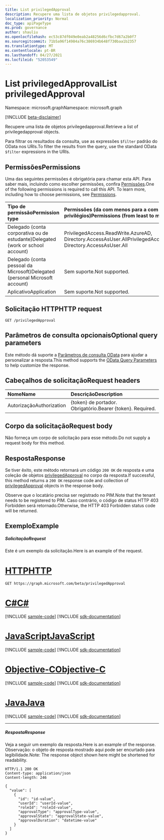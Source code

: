 ```yaml
---
title: List privilegedApproval
description: Recupere uma lista de objetos privilegedapproval.
localization_priority: Normal
doc_type: apiPageType
ms.prod: governance
author: shauliu
ms.openlocfilehash: ec53c87df049e0eab2a48256d6cfbc7d67a2b0f7
ms.sourcegitcommit: 71b5a96f14984a76c386934b648f730baa1b2357
ms.translationtype: MT
ms.contentlocale: pt-BR
ms.lasthandoff: 04/27/2021
ms.locfileid: "52053549"
---
```

# <a name="list-privilegedapproval"></a><span data-ttu-id="28e97-103">List privilegedApproval</span><span class="sxs-lookup"><span data-stu-id="28e97-103">List privilegedApproval</span></span>

<span data-ttu-id="28e97-104">Namespace: microsoft.graph</span><span class="sxs-lookup"><span data-stu-id="28e97-104">Namespace: microsoft.graph</span></span>

[!INCLUDE [beta-disclaimer](../../includes/beta-disclaimer.md)]

<span data-ttu-id="28e97-105">Recupere uma lista de objetos privilegedapproval.</span><span class="sxs-lookup"><span data-stu-id="28e97-105">Retrieve a list of privilegedapproval objects.</span></span>

<span data-ttu-id="28e97-106">Para filtrar os resultados da consulta, use as expressões ``$filter`` padrão do OData nos URIs.</span><span class="sxs-lookup"><span data-stu-id="28e97-106">To filter the results from the query, use the standard OData ``$filter`` expressions in the URIs.</span></span>
## <a name="permissions"></a><span data-ttu-id="28e97-107">Permissões</span><span class="sxs-lookup"><span data-stu-id="28e97-107">Permissions</span></span>
<span data-ttu-id="28e97-p101">Uma das seguintes permissões é obrigatória para chamar esta API. Para saber mais, incluindo como escolher permissões, confira [Permissões](/graph/permissions-reference).</span><span class="sxs-lookup"><span data-stu-id="28e97-p101">One of the following permissions is required to call this API. To learn more, including how to choose permissions, see [Permissions](/graph/permissions-reference).</span></span>


|<span data-ttu-id="28e97-110">Tipo de permissão</span><span class="sxs-lookup"><span data-stu-id="28e97-110">Permission type</span></span>      | <span data-ttu-id="28e97-111">Permissões (da com menos para a com mais privilégios)</span><span class="sxs-lookup"><span data-stu-id="28e97-111">Permissions (from least to most privileged)</span></span>              |
|:--------------------|:---------------------------------------------------------|
|<span data-ttu-id="28e97-112">Delegado (conta corporativa ou de estudante)</span><span class="sxs-lookup"><span data-stu-id="28e97-112">Delegated (work or school account)</span></span> | <span data-ttu-id="28e97-113">PrivilegedAccess.ReadWrite.AzureAD, Directory.AccessAsUser.All</span><span class="sxs-lookup"><span data-stu-id="28e97-113">PrivilegedAccess.ReadWrite.AzureAD, Directory.AccessAsUser.All</span></span>    |
|<span data-ttu-id="28e97-114">Delegado (conta pessoal da Microsoft)</span><span class="sxs-lookup"><span data-stu-id="28e97-114">Delegated (personal Microsoft account)</span></span> | <span data-ttu-id="28e97-115">Sem suporte.</span><span class="sxs-lookup"><span data-stu-id="28e97-115">Not supported.</span></span>    |
|<span data-ttu-id="28e97-116">Aplicativo</span><span class="sxs-lookup"><span data-stu-id="28e97-116">Application</span></span> | <span data-ttu-id="28e97-117">Sem suporte.</span><span class="sxs-lookup"><span data-stu-id="28e97-117">Not supported.</span></span> |

## <a name="http-request"></a><span data-ttu-id="28e97-118">Solicitação HTTP</span><span class="sxs-lookup"><span data-stu-id="28e97-118">HTTP request</span></span>
<!-- { "blockType": "ignored" } -->
```http
GET /privilegedApproval
```
## <a name="optional-query-parameters"></a><span data-ttu-id="28e97-119">Parâmetros de consulta opcionais</span><span class="sxs-lookup"><span data-stu-id="28e97-119">Optional query parameters</span></span>
<span data-ttu-id="28e97-120">Este método dá suporte a [Parâmetros de consulta OData](/graph/query-parameters) para ajudar a personalizar a resposta.</span><span class="sxs-lookup"><span data-stu-id="28e97-120">This method supports the [OData Query Parameters](/graph/query-parameters) to help customize the response.</span></span>

## <a name="request-headers"></a><span data-ttu-id="28e97-121">Cabeçalhos de solicitação</span><span class="sxs-lookup"><span data-stu-id="28e97-121">Request headers</span></span>
| <span data-ttu-id="28e97-122">Nome</span><span class="sxs-lookup"><span data-stu-id="28e97-122">Name</span></span>      |<span data-ttu-id="28e97-123">Descrição</span><span class="sxs-lookup"><span data-stu-id="28e97-123">Description</span></span>|
|:----------|:----------|
| <span data-ttu-id="28e97-124">Autorização</span><span class="sxs-lookup"><span data-stu-id="28e97-124">Authorization</span></span>  | <span data-ttu-id="28e97-p102">{token} de portador. Obrigatório.</span><span class="sxs-lookup"><span data-stu-id="28e97-p102">Bearer {token}. Required.</span></span> |

## <a name="request-body"></a><span data-ttu-id="28e97-127">Corpo da solicitação</span><span class="sxs-lookup"><span data-stu-id="28e97-127">Request body</span></span>
<span data-ttu-id="28e97-128">Não forneça um corpo de solicitação para esse método.</span><span class="sxs-lookup"><span data-stu-id="28e97-128">Do not supply a request body for this method.</span></span>

## <a name="response"></a><span data-ttu-id="28e97-129">Resposta</span><span class="sxs-lookup"><span data-stu-id="28e97-129">Response</span></span>

<span data-ttu-id="28e97-130">Se tiver êxito, este método retornará um código `200 OK` de resposta e uma coleção de objetos [privilegedApproval](../resources/privilegedapproval.md) no corpo da resposta.</span><span class="sxs-lookup"><span data-stu-id="28e97-130">If successful, this method returns a `200 OK` response code and collection of [privilegedApproval](../resources/privilegedapproval.md) objects in the response body.</span></span>

<span data-ttu-id="28e97-131">Observe que o locatário precisa ser registrado no PIM.</span><span class="sxs-lookup"><span data-stu-id="28e97-131">Note that the tenant needs to be registered to PIM.</span></span> <span data-ttu-id="28e97-132">Caso contrário, o código de status HTTP 403 Forbidden será retornado.</span><span class="sxs-lookup"><span data-stu-id="28e97-132">Otherwise, the HTTP 403 Forbidden status code will be returned.</span></span>

## <a name="example"></a><span data-ttu-id="28e97-133">Exemplo</span><span class="sxs-lookup"><span data-stu-id="28e97-133">Example</span></span>
##### <a name="request"></a><span data-ttu-id="28e97-134">Solicitação</span><span class="sxs-lookup"><span data-stu-id="28e97-134">Request</span></span>
<span data-ttu-id="28e97-135">Este é um exemplo da solicitação.</span><span class="sxs-lookup"><span data-stu-id="28e97-135">Here is an example of the request.</span></span>

# <a name="http"></a>[<span data-ttu-id="28e97-136">HTTP</span><span class="sxs-lookup"><span data-stu-id="28e97-136">HTTP</span></span>](#tab/http)
<!-- {
  "blockType": "request",
  "name": "get_privilegedapproval_2"
}-->
```msgraph-interactive
GET https://graph.microsoft.com/beta/privilegedApproval
```
# <a name="c"></a>[<span data-ttu-id="28e97-137">C#</span><span class="sxs-lookup"><span data-stu-id="28e97-137">C#</span></span>](#tab/csharp)
[!INCLUDE [sample-code](../includes/snippets/csharp/get-privilegedapproval-2-csharp-snippets.md)]
[!INCLUDE [sdk-documentation](../includes/snippets/snippets-sdk-documentation-link.md)]

# <a name="javascript"></a>[<span data-ttu-id="28e97-138">JavaScript</span><span class="sxs-lookup"><span data-stu-id="28e97-138">JavaScript</span></span>](#tab/javascript)
[!INCLUDE [sample-code](../includes/snippets/javascript/get-privilegedapproval-2-javascript-snippets.md)]
[!INCLUDE [sdk-documentation](../includes/snippets/snippets-sdk-documentation-link.md)]

# <a name="objective-c"></a>[<span data-ttu-id="28e97-139">Objective-C</span><span class="sxs-lookup"><span data-stu-id="28e97-139">Objective-C</span></span>](#tab/objc)
[!INCLUDE [sample-code](../includes/snippets/objc/get-privilegedapproval-2-objc-snippets.md)]
[!INCLUDE [sdk-documentation](../includes/snippets/snippets-sdk-documentation-link.md)]

# <a name="java"></a>[<span data-ttu-id="28e97-140">Java</span><span class="sxs-lookup"><span data-stu-id="28e97-140">Java</span></span>](#tab/java)
[!INCLUDE [sample-code](../includes/snippets/java/get-privilegedapproval-2-java-snippets.md)]
[!INCLUDE [sdk-documentation](../includes/snippets/snippets-sdk-documentation-link.md)]

---

##### <a name="response"></a><span data-ttu-id="28e97-141">Resposta</span><span class="sxs-lookup"><span data-stu-id="28e97-141">Response</span></span>
<span data-ttu-id="28e97-142">Veja a seguir um exemplo da resposta.</span><span class="sxs-lookup"><span data-stu-id="28e97-142">Here is an example of the response.</span></span> <span data-ttu-id="28e97-143">Observação: o objeto de resposta mostrado aqui pode ser encurtado para legibilidade.</span><span class="sxs-lookup"><span data-stu-id="28e97-143">Note: The response object shown here might be shortened for readability.</span></span>
<!-- {
  "blockType": "response",
  "truncated": true,
  "@odata.type": "microsoft.graph.privilegedApproval",
  "isCollection": true
} -->
```http
HTTP/1.1 200 OK
Content-type: application/json
Content-length: 246

{
  "value": [
    {
      "id": "id-value",
      "userId": "userId-value",
      "roleId": "roleId-value",
      "approvalType": "approvalType-value",
      "approvalState": "approvalState-value",
      "approvalDuration": "datetime-value"
    }
  ]
}
```

<!-- uuid: 8fcb5dbc-d5aa-4681-8e31-b001d5168d79
2015-10-25 14:57:30 UTC -->
<!--
{
  "type": "#page.annotation",
  "description": "List privilegedApproval",
  "keywords": "",
  "section": "documentation",
  "tocPath": "",
  "suppressions": [
  ]
}
-->
